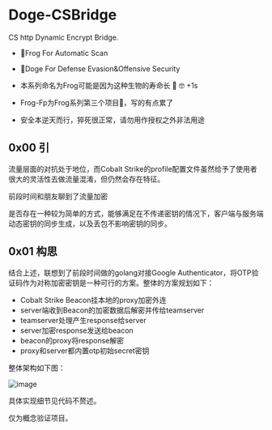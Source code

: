 # Doge-CSBridge
CS http Dynamic Encrypt Bridge.

- 🐸Frog For Automatic Scan

- 🐶Doge For Defense Evasion&Offensive Security

- 本系列命名为Frog可能是因为这种生物的寿命长 🐸 🤓 +1s 

- Frog-Fp为Frog系列第三个项目🐸，写的有点累了

- 安全本逆天而行，猝死很正常，请勿用作授权之外非法用途

## 0x00 引

流量层面的对抗处于地位，而Cobalt Strike的profile配置文件虽然给予了使用者很大的灵活性去做流量混淆，但仍然会存在特征。

前段时间和朋友聊到了流量加密

是否存在一种较为简单的方式，能够满足在不传递密钥的情况下，客户端与服务端动态密钥的同步生成，以及丢包不影响密钥的同步。

## 0x01 构思

结合上述，联想到了前段时间做的golang对接Google Authenticator，将OTP验证码作为对称加密密钥是一种可行的方案。整体的方案规划如下：

- Cobalt Strike Beacon挂本地的proxy加密外连
- server端收到Beacon的加密数据后解密并传给teamserver
- teamserver处理产生response给server
- server加密response发送给beacon
- beacon的proxy将response解密
- proxy和server都内置otp初始secret密钥

整体架构如下图：

![image](https://user-images.githubusercontent.com/36320909/141474352-32bf7ee7-2391-4f0c-8b77-fee42e637aed.png)


具体实现细节见代码不赘述。

仅为概念验证项目。
